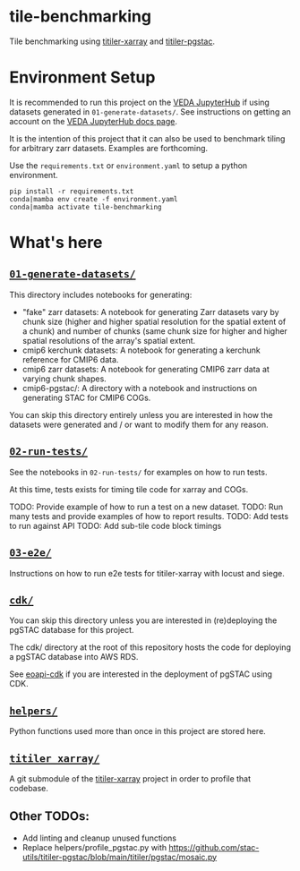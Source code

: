# tile-benchmarking

Tile benchmarking using [titiler-xarray](https://github.com/developmentseed/titiler-xarray) and [titiler-pgstac](https://github.com/stac-utils/titiler-pgstac).

# Environment Setup

It is recommended to run this project on the [VEDA JupyterHub](https://nasa-veda.2i2c.cloud/) if using datasets generated in `01-generate-datasets/`. See instructions on getting an account on the [VEDA JupyterHub docs page](https://nasa-impact.github.io/veda-docs/services/jupyterhub.html).

It is the intention of this project that it can also be used to benchmark tiling for arbitrary zarr datasets. Examples are forthcoming.

Use the `requirements.txt` or `environment.yaml` to setup a python environment.

```
pip install -r requirements.txt
conda|mamba env create -f environment.yaml
conda|mamba activate tile-benchmarking
```

# What's here

## [`01-generate-datasets/`](01-generate-datasets/)

This directory includes notebooks for generating:

* "fake" zarr datasets: A notebook for generating Zarr datasets vary by chunk size (higher and higher spatial resolution for the spatial extent of a chunk) and number of chunks (same chunk size for higher and higher spatial resolutions of the array's spatial extent.
* cmip6 kerchunk datasets: A notebook for generating a kerchunk reference for CMIP6 data.
* cmip6 zarr datasets: A notebook for generating CMIP6 zarr data at varying chunk shapes.
* cmip6-pgstac/: A directory with a notebook and instructions on generating STAC for CMIP6 COGs.

You can skip this directory entirely unless you are interested in how the datasets were generated and / or want to modify them for any reason.

## [`02-run-tests/`](02-run-tests/)

See the notebooks in `02-run-tests/` for examples on how to run tests.

At this time, tests exists for timing tile code for xarray and COGs.

TODO: Provide example of how to run a test on a new dataset.
TODO: Run many tests and provide examples of how to report results.
TODO: Add tests to run against API
TODO: Add sub-tile code block timings

## [`03-e2e/`](03-e2e)

Instructions on how to run e2e tests for titiler-xarray with locust and siege.

## [`cdk/`](cdk/)

You can skip this directory unless you are interested in (re)deploying the pgSTAC database for this project.

The cdk/ directory at the root of this repository hosts the code for deploying a pgSTAC database into AWS RDS.

See [eoapi-cdk](https://github.com/developmentseed/eoapi-cdk) if you are interested in the deployment of pgSTAC using CDK.

## [`helpers/`](helpers)

Python functions used more than once in this project are stored here.

## [`titiler_xarray/`](titiler_xarray/)

A git submodule of the [titiler-xarray](https://github.com/developmentseed/titiler-xarray) project in order to profile that codebase.

## Other TODOs:

* Add linting and cleanup unused functions
* Replace helpers/profile_pgstac.py with https://github.com/stac-utils/titiler-pgstac/blob/main/titiler/pgstac/mosaic.py